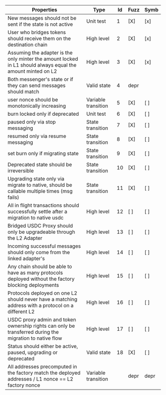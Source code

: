 | Properties                                                                                                  | Type                | Id  | Fuzz | Symb |
| ----------------------------------------------------------------------------------------------------------- | ------------------- | --- | ---- | ---- |
| New messages should not be sent if the state is not active                                                  | Unit test           | 1   | [X]  | [x]  |
| User who bridges tokens should receive them on the destination chain                                        | High level          | 2   | [X]  | [x]  |
| Assuming the adapter is the only minter the amount locked in L1 should always equal the amount minted on L2 | High level          | 3   | [X]  | [x]  |
| Both messenger's state or if they can send messages should match                                            | Valid state         | 4   | depr |      |
| user nonce should be monotonically increasing                                                               | Variable transition | 5   | [X]  | [ ]  |
| burn locked only if deprecated                                                                              | Unit test           | 6   | [X]  | [ ]  |
| paused only via stop messaging                                                                              | State transition    | 7   | [X]  | [ ]  |
| resumed only via resume messaging                                                                           | State transition    | 8   | [X]  | [ ]  |
| set burn only if migrating state                                                                            | State transition    | 9   | [X]  | [ ]  |
| Deprecated state should be irreversible                                                                     | State transition    | 10  | [X]  | [ ]  |
| Upgrading state only via migrate to native, should be callable multiple times (msg fails)                   | State transition    | 11  | [X]  | [ ]  |
| All in flight transactions should successfully settle after a migration to native usdc                      | High level          | 12  | [ ]  | [ ]  |
| Bridged USDC Proxy should only be upgradeable through the L2 Adapter                                        | High level          | 13  | [ ]  | [ ]  |
| Incoming successful messages should only come from the linked adapter's                                     | High level          | 14  | [ ]  | [ ]  |
| Any chain should be able to have as many protocols deployed without the factory blocking deployments        | High level          | 15  | [ ]  | [ ]  |
| Protocols deployed on one L2 should never have a matching address with a protocol on a different L2         | High level          | 16  | [ ]  | [ ]  |
| USDC proxy admin and token ownership rights can only be transferred during the migration to native flow     | High level          | 17  | [ ]  | [ ]  |
| Status should either be active, paused, upgrading or deprecated                                             | Valid state         | 18  | [X]  | [ ]  |
| All addresses precomputed in the factory match the deployed addresses / L1 nonce == L2 factory nonce        | Variable transition |     | depr | depr |
